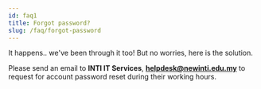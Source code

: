 ```yaml
---
id: faq1
title: Forgot password?
slug: /faq/forgot-password
---
```


It happens.. we've been through it too! But no worries, here is the solution.

Please send an email to **INTI IT Services**, **helpdesk@newinti.edu.my** to request for account password reset during their working hours.
